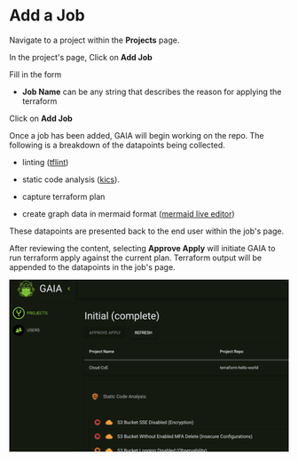 # Add a Job

Navigate to a project within the **Projects** page. 

In the project's page, Click on **Add Job**

Fill in the form

- **Job Name** can be any string that describes the reason for applying the terraform

Click on **Add Job**

Once a job has been added, GAIA will begin working on the repo. The following is a breakdown of the datapoints being collected. 

- linting ([tflint](https://github.com/terraform-linters/tflint))
 
- static code analysis ([kics](https://github.com/Checkmarx/kics)). 

- capture terraform plan

- create graph data in mermaid format ([mermaid live editor](https://mermaid-js.github.io/docs/mermaid-live-editor-beta/#/edit))

These datapoints are presented back to the end user within the job's page.

After reviewing the content, selecting **Approve Apply** will initiate GAIA to run terraform apply against the current plan. Terraform output will be appended to the datapoints in the job's page. 

![Job Page](assets/job.png)
